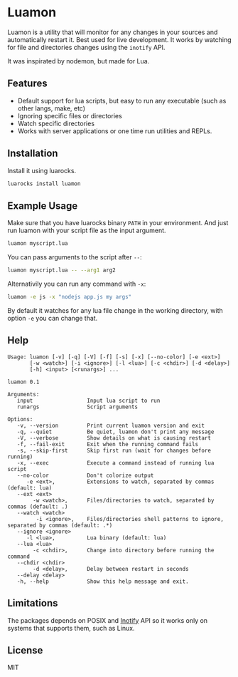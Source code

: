 # Luamon
Luamon is a utility that will monitor for any changes in your sources and automatically restart it. Best used for live development. It works by
watching for file and directories changes using the `inotify` API.

It was inspirated by nodemon, but made for Lua.

## Features

* Default support for lua scripts, but easy to run any executable (such as other langs, make, etc)
* Ignoring specific files or directories
* Watch specific directories
* Works with server applications or one time run utilities and REPLs.

## Installation

Install it using luarocks.

```bash
luarocks install luamon
```

## Example Usage

Make sure that you have luarocks binary `PATH` in your environment.
And just run luamon with your script file as the input argument.

```bash
luamon myscript.lua
```

You can pass arguments to the script after `--`:
```bash
luamon myscript.lua -- --arg1 arg2
```

Alternativily you can run any command with `-x`:
```bash
luamon -e js -x "nodejs app.js my args"
```

By default it watches for any lua file change in the working directory,
with option `-e` you can change that.

## Help
```
Usage: luamon [-v] [-q] [-V] [-f] [-s] [-x] [--no-color] [-e <ext>]
       [-w <watch>] [-i <ignore>] [-l <lua>] [-c <chdir>] [-d <delay>]
       [-h] <input> [<runargs>] ...

luamon 0.1

Arguments:
   input                 Input lua script to run
   runargs               Script arguments

Options:
   -v, --version         Print current luamon version and exit
   -q, --quiet           Be quiet, luamon don't print any message
   -V, --verbose         Show details on what is causing restart
   -f, --fail-exit       Exit when the running command fails
   -s, --skip-first      Skip first run (wait for changes before running)
   -x, --exec            Execute a command instead of running lua script
   --no-color            Don't colorize output
      -e <ext>,          Extensions to watch, separated by commas (default: lua)
   --ext <ext>
        -w <watch>,      Files/directories to watch, separated by commas (default: .)
   --watch <watch>
         -i <ignore>,    Files/directories shell patterns to ignore, separated by commas (default: .*)
   --ignore <ignore>
      -l <lua>,          Lua binary (default: lua)
   --lua <lua>
        -c <chdir>,      Change into directory before running the command
   --chdir <chdir>
        -d <delay>,      Delay between restart in seconds
   --delay <delay>
   -h, --help            Show this help message and exit.
```

## Limitations

The packages depends on POSIX and [Inotify](https://en.wikipedia.org/wiki/Inotify) API so it works only on systems that supports them, such as Linux.

## License
MIT

